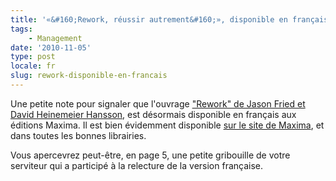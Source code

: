 ```yaml
---
title: '«&#160;Rework, réussir autrement&#160;», disponible en français'
tags:
    - Management
date: '2010-11-05'
type: post
locale: fr
slug: rework-disponible-en-francais
---
```


Une petite note pour signaler que l'ouvrage ["Rework" de Jason Fried et David Heinemeier Hansson](/2010/08/rework-jason-fried-et-david-heinemeier-hansson/), est désormais disponible en français aux éditions Maxima. Il est bien évidemment disponible [sur le site de Maxima](http://www.maxima.fr/index-fiche-419-Rework-reussir-autement.html '"Rework, réussir autrement", sur le site des Editions Maxima'), et dans toutes les bonnes librairies.

Vous apercevrez peut-être, en page 5, une petite gribouille de votre serviteur qui a participé à la relecture de la version française.
